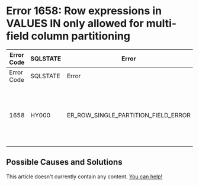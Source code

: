 
# Error 1658: Row expressions in VALUES IN only allowed for multi-field column partitioning


| Error Code | SQLSTATE | Error | Description |
| --- | --- | --- | --- |
| Error Code | SQLSTATE | Error | Description |
| 1658 | HY000 | ER_ROW_SINGLE_PARTITION_FIELD_ERROR | Row expressions in VALUES IN only allowed for multi-field column partitioning |




## Possible Causes and Solutions


This article doesn't currently contain any content. [You can help!](/en/writing-and-editing-knowledge-base-articles/)

